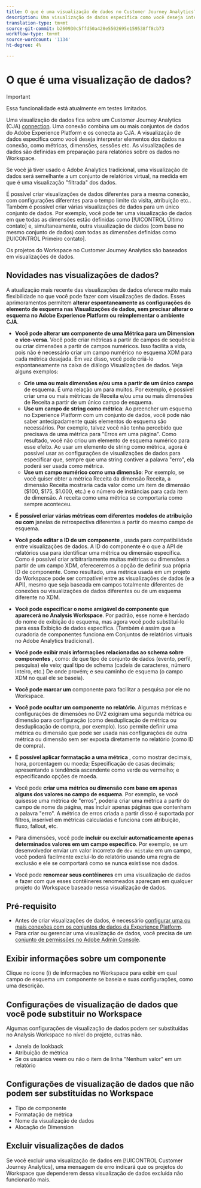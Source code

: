 ```yaml
---
title: O que é uma visualização de dados no Customer Journey Analytics?
description: Uma visualização de dados especifica como você deseja interpretar elementos dos dados na conexão do CJA, como métricas, dimensões, sessões etc.
translation-type: tm+mt
source-git-commit: b260930c5ffd50a428e5502695e159538ff8cb73
workflow-type: tm+mt
source-wordcount: '1134'
ht-degree: 4%

---
```



# O que é uma visualização de dados?

>[!IMPORTANT]
>
>Essa funcionalidade está atualmente em testes limitados.

Uma visualização de dados fica sobre um Customer Journey Analytics (CJA) [connection](/help/connections/create-connection.md). Uma conexão combina um ou mais conjuntos de dados do Adobe Experience Platform e os conecta ao CJA. A visualização de dados especifica como você deseja interpretar elementos dos dados na conexão, como métricas, dimensões, sessões etc. As visualizações de dados são definidas em preparação para relatórios sobre os dados no Workspace.

Se você já tiver usado o Adobe Analytics tradicional, uma visualização de dados será semelhante a um conjunto de relatórios virtual, na medida em que é uma visualização &quot;filtrada&quot; dos dados.

É possível criar visualizações de dados diferentes para a mesma conexão, com configurações diferentes para o tempo limite da visita, atribuição etc.. Também é possível criar várias visualizações de dados para um único conjunto de dados. Por exemplo, você pode ter uma visualização de dados em que todas as dimensões estão definidas como [!UICONTROL Último contato] e, simultaneamente, outra visualização de dados (com base no mesmo conjunto de dados) com todas as dimensões definidas como [!UICONTROL Primeiro contato].

Os projetos do Workspace no Customer Journey Analytics são baseados em visualizações de dados.

## Novidades nas visualizações de dados?

A atualização mais recente das visualizações de dados oferece muito mais flexibilidade no que você pode fazer com visualizações de dados. Esses aprimoramentos permitem **alterar espontaneamente as configurações do elemento de esquema nas Visualizações de dados, sem precisar alterar o esquema no Adobe Experience Platform ou reimplementar o ambiente CJA**.

* **Você pode alterar um componente de uma Métrica para um Dimension e vice-versa**. Você pode criar métricas a partir de campos de sequência ou criar dimensões a partir de campos numéricos. Isso facilita a vida, pois não é necessário criar um campo numérico no esquema XDM para cada métrica desejada. Em vez disso, você pode criá-lo espontaneamente na caixa de diálogo Visualizações de dados. Veja alguns exemplos:
   * **Crie uma ou mais dimensões e/ou uma a partir de um único campo** de esquema. É uma relação um para muitos. Por exemplo, é possível criar uma ou mais métricas de Receita e/ou uma ou mais dimensões de Receita a partir de um único campo de esquema.
   * **Use um campo de string como métrica**: Ao preencher um esquema no Experience Platform com um conjunto de dados, você pode não saber antecipadamente quais elementos do esquema são necessários. Por exemplo, talvez você não tenha percebido que precisava de uma métrica para &quot;Erros em uma página&quot;. Como resultado, você não criou um elemento de esquema numérico para esse efeito. Ao usar um elemento de string como métrica, agora é possível usar as configurações de visualizações de dados para especificar que, sempre que uma string contiver a palavra &quot;erro&quot;, ela poderá ser usada como métrica.
   * **Use um campo numérico como uma dimensão**: Por exemplo, se você quiser obter a métrica Receita da dimensão Receita, a dimensão Receita mostraria cada valor como um item de dimensão ($100, $175, $1.000, etc.) e o número de instâncias para cada item de dimensão. A receita como uma métrica se comportaria como sempre aconteceu.

* **É possível criar várias métricas com diferentes modelos de atribuição ou com** janelas de retrospectiva diferentes a partir do mesmo campo de esquema.

* **Você pode editar a ID de um componente** , usada para compatibilidade entre visualizações de dados. A ID do componente é o que a API de relatórios usa para identificar uma métrica ou dimensão específica. Como é possível criar arbitrariamente muitas métricas ou dimensões a partir de um campo XDM, ofereceremos a opção de definir sua própria ID de componente. Como resultado, uma métrica usada em um projeto do Workspace pode ser compatível entre as visualizações de dados (e a API), mesmo que seja baseada em campos totalmente diferentes de conexões ou visualizações de dados diferentes ou de um esquema diferente no XDM.

* **Você pode especificar o nome amigável do componente que aparecerá no Analysis Workspace**. Por padrão, esse nome é herdado do nome de exibição do esquema, mas agora você pode substituí-lo para essa Exibição de dados específica. (Também é assim que a curadoria de componentes funciona em Conjuntos de relatórios virtuais no Adobe Analytics tradicional).

* **Você pode exibir mais informações relacionadas ao schema sobre componentes** , como: de que tipo de conjunto de dados (evento, perfil, pesquisa) ele veio; qual tipo de schema (cadeia de caracteres, número inteiro, etc.) De onde provém; e seu caminho de esquema (o campo XDM no qual ele se baseia).

* **Você pode marcar um** componente para facilitar a pesquisa por ele no Workspace.

* **Você pode ocultar um componente no relatório**. Algumas métricas e configurações de dimensões no DV2 exigiram uma segunda métrica ou dimensão para configuração (como desduplicação de métrica ou desduplicação de compra, por exemplo). Isso permite definir uma métrica ou dimensão que pode ser usada nas configurações de outra métrica ou dimensão sem ser exposta diretamente no relatório (como ID de compra).

* **É possível aplicar formatação a uma métrica** , como mostrar decimais, hora, porcentagem ou moeda; Especificação de casas decimais; apresentando a tendência ascendente como verde ou vermelho; e especificando opções de moeda.

* Você pode **criar uma métrica ou dimensão com base em apenas alguns dos valores no campo de esquema**. Por exemplo, se você quisesse uma métrica de &quot;erros&quot;, poderia criar uma métrica a partir do campo de nome da página, mas incluir apenas páginas que contenham a palavra &quot;erro&quot;. A métrica de erros criada a partir disso é suportada por filtros, inserível em métricas calculadas e funciona com atribuição, fluxo, fallout, etc.

* Para dimensões, você pode **incluir ou excluir automaticamente apenas determinados valores em um campo específico**. Por exemplo, se um desenvolvedor enviar um valor incorreto de `dev mistake` em um campo, você poderá facilmente excluí-lo do relatório usando uma regra de exclusão e ele se comportará como se nunca existisse nos dados.

* Você pode **renomear seus contêineres** em uma visualização de dados e fazer com que esses contêineres renomeados apareçam em qualquer projeto do Workspace baseado nessa visualização de dados.

## Pré-requisito

* Antes de criar visualizações de dados, é necessário [configurar uma ou mais conexões com os conjuntos de dados da Experience Platform](/help/connections/create-connection.md).
* Para criar ou gerenciar uma visualização de dados, você precisa de um [conjunto de permissões no Adobe Admin Console](https://experienceleague.adobe.com/docs/analytics-platform/using/cja-overview/cja-overview.html?lang=pt-BR#admin-access-permissions).

## Exibir informações sobre um componente

Clique no ícone (i) de informações no Workspace para exibir em qual campo de esquema um componente se baseia e suas configurações, como uma descrição.

## Configurações de visualização de dados que você pode substituir no Workspace

Algumas configurações de visualização de dados podem ser substituídas no Analysis Workspace no nível do projeto, outras não.

* Janela de lookback
* Atribuição de métrica
* Se os usuários veem ou não o item de linha &quot;Nenhum valor&quot; em um relatório

## Configurações de visualização de dados que não podem ser substituídas no Workspace

* Tipo de componente
* Formatação de métrica
* Nome da visualização de dados
* Alocação de Dimension

## Excluir visualizações de dados

Se você excluir uma visualização de dados em [!UICONTROL Customer Journey Analytics], uma mensagem de erro indicará que os projetos do Workspace que dependerem dessa visualização de dados excluída não funcionarão mais.
